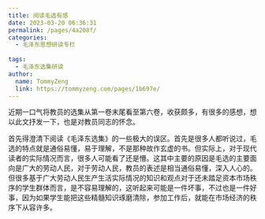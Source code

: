 ```yaml
---
title: 阅读毛选有感
date: 2023-03-20 06:36:31
permalink: /pages/4a208f/
categories:
  - 毛泽东思想研读专栏
  
tags:
  - 毛泽东选集研读
author: 
  name: TommyZeng
  link: https://tommyzeng.com/pages/1b697e/
---
```


近期一口气将教员的选集从第一卷末尾看至第六卷，收获颇多，有很多的感想，想以此文抒发一下，也是对教员同志的怀念。

首先得澄清下阅读《毛泽东选集》的一些极大的误区。首先是很多人都听说过，毛选的特点就是通俗易懂，易于理解，不是那种故作玄虚的书。但实际上，对于现代读者的实际情况而言，很多人可能看了还是懵。这其中主要的原因是毛选的主要面向是广大的劳动人民，对于劳动人民，教员的表述是相当通俗易懂，深入人心的。但很多基于广大劳动人民生产生活实际情况的知识和观点对于还未踏足资本市场秩序的学生群体而言，是不容易理解的，这听起来可能是一件坏事，不过也是一件好事，因为如果学生能把这些精髓知识琢磨清除，参加工作后，就能在市场经济的秩序下从容许多。